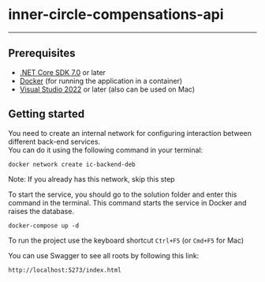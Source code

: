 # inner-circle-compensations-api

____
## Prerequisites
- [.NET Core SDK 7.0](https://dotnet.microsoft.com/en-us/download/dotnet/7.0) or later
- [Docker](https://www.docker.com/get-started/) (for running the application in a container)
- [Visual Studio 2022](https://visualstudio.microsoft.com/downloads/)
or later (also can be used on Mac)


## Getting started

You need to create an internal network for configuring interaction between different back-end services.  
You can do it using the following command in your terminal: 
```
docker network create ic-backend-deb
```  
Note: If you already has this network, skip this step

To start the service, you should go to the solution folder and enter this command in the terminal. This command starts the service in Docker and raises the database.
```
docker-compose up -d
```
To run the project use the keyboard shortcut `Ctrl+F5` (or `Cmd+F5` for Mac)

You can use Swagger to see all roots by following this link:
```
http://localhost:5273/index.html
```